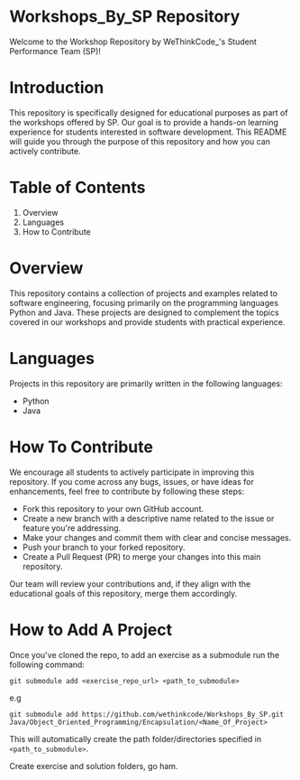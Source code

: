# Workshops_By_SP Repository

Welcome to the Workshop Repository by WeThinkCode_'s Student Performance Team (SP)!

# Introduction
This repository is specifically designed for educational purposes as part of the workshops offered by SP. Our goal is to provide a hands-on learning experience for students interested in software development. This README will guide you through the purpose of this repository and how you can actively contribute.

# Table of Contents
1. Overview 
2. Languages 
3. How to Contribute 

# Overview
This repository contains a collection of projects and examples related to software engineering, focusing primarily on the programming languages Python and Java. These projects are designed to complement the topics covered in our workshops and provide students with practical experience.

# Languages
Projects in this repository are primarily written in the following languages:

- Python
- Java

# How To Contribute
We encourage all students to actively participate in improving this repository. If you come across any bugs, issues, or have ideas for enhancements, feel free to contribute by following these steps:

- Fork this repository to your own GitHub account.
- Create a new branch with a descriptive name related to the issue or feature you're addressing.
- Make your changes and commit them with clear and concise messages.
- Push your branch to your forked repository.
- Create a Pull Request (PR) to merge your changes into this main repository.

Our team will review your contributions and, if they align with the educational goals of this repository, merge them accordingly.

# How to Add A Project
 Once you've cloned the repo, to add an exercise as a submodule run the following command:


```shell
git submodule add <exercise_repo_url> <path_to_submodule>
```

e.g
```shell
git submodule add https://github.com/wethinkcode/Workshops_By_SP.git Java/Object_Oriented_Programming/Encapsulation/<Name_Of_Project>
```

This will automatically create the path folder/directories specified in `<path_to_submodule>`.

Create exercise and solution folders, go ham.
